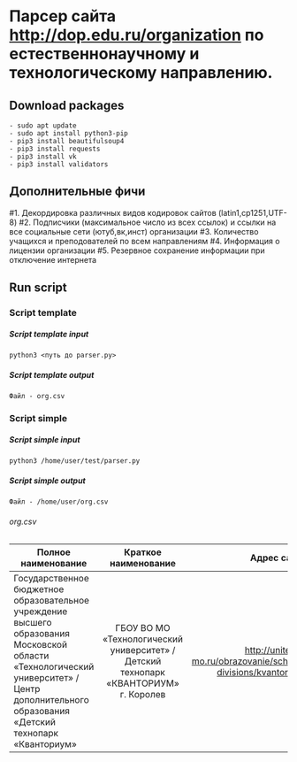 # Парсер сайта http://dop.edu.ru/organization по естественнонаучному и технологическому направлению.
## Download packages
```
- sudo apt update
- sudo apt install python3-pip
- pip3 install beautifulsoup4
- pip3 install requests
- pip3 install vk
- pip3 install validators
```
## Дополнительные фичи
#1. Декордировка различных видов кодировок сайтов (latin1,cp1251,UTF-8)
#2. Подписчики (максимальное число из всех ссылок) и ссылки на все социальные сети (ютуб,вк,инст) организации
#3. Количество учащихся и преподователей по всем направлениям
#4. Информация о лицензии организации
#5. Резервное сохранение информации при отключение интернета 
## Run script
### Script template
##### Script template input
```
python3 <путь до parser.py>
```
##### Script template output
```
Файл - org.csv
```

### Script simple
##### Script simple input
```
python3 /home/user/test/parser.py
```
##### Script simple output
```
Файл - /home/user/org.csv
```
###### org.csv
| Полное наименование| Краткое наименование | Адрес сайта |
| ------------------ |:--------------------:| -----------:|
| Государственное бюджетное образовательное учреждение высшего образования Московской области «Технологический университет» / Центр дополнительного образования «Детский технопарк «Кванториум»    | ГБОУ ВО МО «Технологический университет» / Детский технопарк «КВАНТОРИУМ» г. Королев    | http://unitech-mo.ru/obrazovanie/school-divisions/kvantorium/ |
